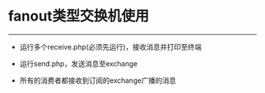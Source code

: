 # fanout类型交换机使用
---
* 运行多个receive.php(必须先运行)，接收消息并打印至终端

* 运行send.php，发送消息至exchange

* 所有的消费者都接收到订阅的exchange广播的消息
